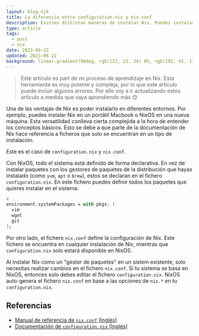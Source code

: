 ```yaml
---
layout: blog.njk
title: La diferencia entre configuration.nix y nix.conf
description: Existen distintas maneras de instalar Nix. Puedes instalarlo como un gestor de paquetes o directamente como tu sistema operativo (NixOS). Dependiendo de tu instalación, necesitas modificar distintos ficheros de configuración. 
type: article
tags:
  - post
  - nix
date: 2023-06-22
updated: 2023-06-22
background: linear-gradient(90deg, rgb(122, 23, 24) 0%, rgb(192, 41, 130) 100%);
---
```


> Este artículo es part de mi proceso de aprendizaje en Nix. Esta herramienta es muy potente y compleja, por lo que este artículo puede incluir algunos errores. Por ello voy a ir actualizando estos artículo a medida que vaya aprendiendo más 😊

Una de las ventajas de Nix es poder instalarlo en diferentes entornos. Por ejemplo, puedes instalar Nix en un portátil Macbook o NixOS en una nueva máquina. Esta versatilidad conlleva cierta complejida a la hora de entender los conceptos básicos. Esto se debe a que parte de la documentación de Nix hace referencia a ficheros que solo se encuentran en un tipo de instalación.

Este es el caso de `configuration.nix` y `nix.conf`. 

Con NixOS, todo el sistema está definido de forma declarativa. En vez de instalar paquetes con los gestores de paquetes de la distribución que hayas instalado (como `yum`, `apt` o `brew`), estos se declaran en el fichero `configuration.nix`. En este fichero puedes definir todos los paquetes que quieres instalar en el sistema:

```nix
# ...
environment.systemPackages = with pkgs; [
  vim
  wget
  git
];
```

Por otro lado, el fichero `nix.conf` define la configuración de Nix. Este fichero se encuentra en cualquier instalación de Nix, mientras que `configuration.nix` solo estará disponible en NixOS.

Al instalar Nix como un "gestor de paquetes" en un sistem existente, solo necesitas realizar cambios en el fichero `nix.conf`. Si tu sistema se basa en NixOS, entonces solo debes editar el fichero `configuration.nix`. NixOS auto-genera el fichero `nix.conf` en base a las opciones de `nix.*` en tu `configuration.nix`.

## Referencias

* [Manual de referencia de `nix.conf` (Inglés)](https://nix.dev/manual/nix/2.22/command-ref/conf-file)
* [Documentación de `configuration.nix` (Inglés)](https://nixos.org/manual/nixos/stable/#sec-configuration-syntax)